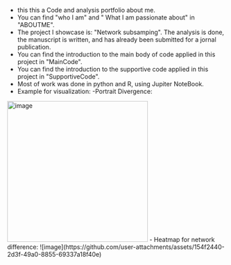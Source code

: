 - this this a Code and analysis portfolio about me.
- You can find "who I am" and " What I am passionate about" in "ABOUTME".
- The project I showcase is: "Network subsamping". The analysis is done, the manuscript is written, and has already been submitted for a jornal publication.
- You can find the introduction to the main body of code applied in this project in "MainCode".
- You can find the introduction to the supportive code applied in this project in "SupportiveCode".
- Most of work was done in python and R, using Jupiter NoteBook.
- Example for visualization:
-Portrait Divergence:
 <img width="324" alt="image" src="https://github.com/user-attachments/assets/b0f25e5b-96ec-4535-b706-60780389976b" />
- Heatmap for network difference:
  ![image](https://github.com/user-attachments/assets/154f2440-2d3f-49a0-8855-69337a18f40e)


